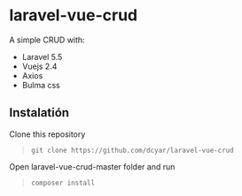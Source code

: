 # laravel-vue-crud

A simple CRUD with:
- Laravel 5.5
- Vuejs 2.4
- Axios
- Bulma css

## Instalatión
Clone this repository
> ``` git clone https://github.com/dcyar/laravel-vue-crud ```

Open laravel-vue-crud-master folder and run
> ``` composer install ```
